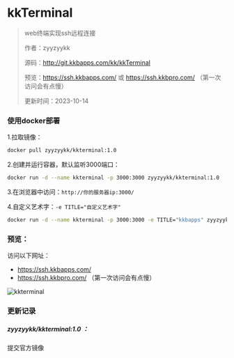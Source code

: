 # kkTerminal

> web终端实现ssh远程连接
>
> 作者：zyyzyykk
>
> 源码：http://git.kkbapps.com/kk/kkTerminal
>
> 预览：https://ssh.kkbapps.com/	或	https://ssh.kkbpro.com/	（第一次访问会有点慢）
>
> 更新时间：2023-10-14

### 使用docker部署

1.拉取镜像：

```sh
docker pull zyyzyykk/kkterminal:1.0
```

2.创建并运行容器，默认监听3000端口：

```sh
docker run -d --name kkterminal -p 3000:3000 zyyzyykk/kkterminal:1.0
```

3.在浏览器中访问：`http://你的服务器ip:3000/`

4.自定义艺术字：`-e TITLE="自定义艺术字"`

```sh
docker run -d --name kkterminal -p 3000:3000 -e TITLE="kkbapps" zyyzyykk/kkterminal:1.0
```

### 预览：

访问以下网址：

- https://ssh.kkbapps.com/
- https://ssh.kkbpro.com/     （第一次访问会有点慢）

![kkterminal](https://img.kkbapps.com/kkterminal-show.png)

### 更新记录

##### zyyzyykk/kkterminal:1.0 ：

提交官方镜像

